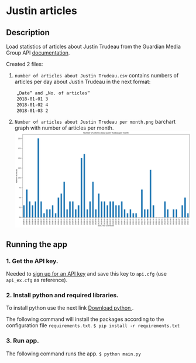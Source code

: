 # Justin articles
## Description
Load statistics of articles about Justin Trudeau from the Guardian Media Group API [documentation](http://open-platform.theguardian.com/documentation/). 

Created 2 files:
1. `number of articles about Justin Trudeau.csv` contains numbers of articles per day about Justin Trudeau in the next format:
```
    „Date“ and „No. of articles“
    2018-01-01 3
    2018-01-02 4
    2018-01-03 2
```
2. `Number of articles about Justin Trudeau per month.png` barchart graph with number of articles per month.
![Number of articles about Justin Trudeau per month](number_of_articles_about_justin_trudeau_per_month.png)

## Running the app

### 1. Get the API key.
 Needed to [sign up for an API key](https://open-platform.theguardian.com/access/) and save this key to `api.cfg` (use `api_ex.cfg` as reference).
 
 ### 2. Install python and required libraries. 

To install python use the next link [Download python ](https://www.python.org/downloads/).

The following command will install the packages according to the configuration file `requirements.txt`.
`$ pip install -r requirements.txt`

 ### 3. Run app.
 The following command runs the app.
 `$ python main.py`
